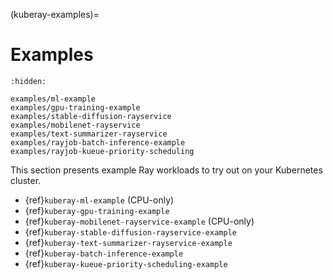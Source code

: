 (kuberay-examples)=

# Examples

```{toctree}
:hidden:

examples/ml-example
examples/gpu-training-example
examples/stable-diffusion-rayservice
examples/mobilenet-rayservice
examples/text-summarizer-rayservice
examples/rayjob-batch-inference-example
examples/rayjob-kueue-priority-scheduling
```


This section presents example Ray workloads to try out on your Kubernetes cluster.

- {ref}`kuberay-ml-example` (CPU-only)
- {ref}`kuberay-gpu-training-example`
- {ref}`kuberay-mobilenet-rayservice-example` (CPU-only)
- {ref}`kuberay-stable-diffusion-rayservice-example`
- {ref}`kuberay-text-summarizer-rayservice-example`
- {ref}`kuberay-batch-inference-example`
- {ref}`kuberay-kueue-priority-scheduling-example`
